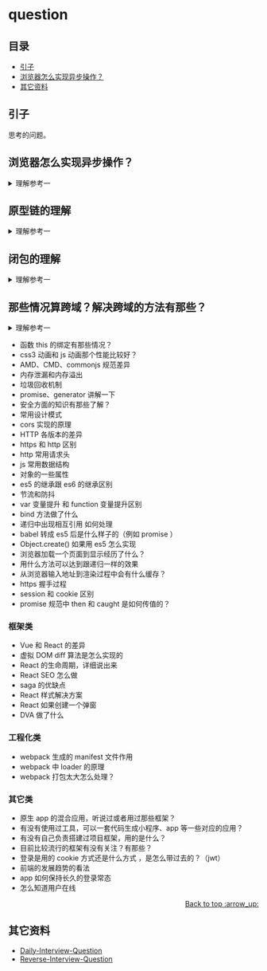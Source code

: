 # question
## <a name="index"></a> 目录
- [引子](#start)
- [浏览器怎么实现异步操作？](#ques1)
- [其它资料](#reference)

## 引子
思考的问题。

## <a name="ques1"></a> 浏览器怎么实现异步操作？

<details>

<summary>理解参考一</summary>

JavaScript 有一个基于**事件循环（event loop）**的并发模型，事件循环负责执行代码，收集和处理事件，并执行子任务。

首先了解一下 JavaScript 在运行的大概是什么样的，参考下图。

![ques-ans1][url-local-ans1]

### Stack
函数调用形成一个由若干帧组成的栈。

### Heap
对象被分配在堆中，堆是一个用来表示一大块（通常是非结构化的）内存区域的计算机术语。

### Queue
一个 JavaScript 运行时包含了一个待处理消息的消息队列。每一个消息都关联着一个用以处理这个消息的回调函数。

在 事件循环 期间的某个时刻，运行时会从最先进入队列的消息开始处理队列中的消息。被处理的消息会被移出队列，并作为输入参数来调用与之关联的函数。函数的处理会一直进行到执行栈再次为空为止，然后事件循环将会处理队列中的下一个消息（如果还有的话）。

### event loop
对照下面这张图：

![ques-ans2][url-local-ans2]

上图中，主线程运行的时候，产生堆（heap）和栈（stack），栈中的代码调用各种外部API，它们在"任务队列"中加入各种事件（click，load，done）。只要栈中的代码执行完毕，主线程就会去读取"任务队列"，依次执行那些事件所对应的回调函数。线上示例见[loupe][url-demo-1] 。


### task、macrotasks
在规范里面见到的有 task、microtask 两个词，晚上也有称 task 为 macrotask。

属于 task 有：setTimeout, setInterval, setImmediate, requestAnimationFrame, I/O, UI rendering
属于 microtask 有: process.nextTick, Promises, queueMicrotask

### Several Runtime
一个 web worker 或者一个跨域的 iframe 都有自己的栈、堆和消息队列。两个不同的运行时只能通过 postMessage 方法进行通信。如果另一个运行时侦听 message 事件，则此方法会向该运行时添加消息。


### 参考资料
- [loupe][url-demo-1]
- https://stackoverflow.com/questions/25915634/difference-between-microtask-and-macrotask-within-an-event-loop-context
- http://www.ruanyifeng.com/blog/2014/10/event-loop.html
- https://developer.mozilla.org/zh-CN/docs/Web/API/HTML_DOM_API/Microtask_guide
- https://dev.to/sagarrth/an-overview-of-event-loop-tasks-and-microtasks-1i31
- https://jakearchibald.com/2015/tasks-microtasks-queues-and-schedules/


</details>

## 原型链的理解

<details>
<summary>理解参考一</summary>

1. 对象实例都有一个内置 __proto__，指向构造函数原型对象（prototype），这原型对象也有一个 __proto__，层层向上直到一个对象的原型对象为 null 。根据定义，null 没有原型，并作为这个原型链中的最后一个环节。
2. 当访问对象中的属性不存在时，就会查找对象内部 __proto__ 关联的对象，这个关联关系就形成了一条原型链。
3. 很常见的例子，就是模仿类，也就是常说的构造函数，用构造函数声明的对象，都是通过原型链相互关联起来，看起来像类一样，但其实有这本质的区别：**类是可以复制多次，就像模具一样，但JavaScript 并没有类似的复制机制** 。 继承示例见 [这里][url-segment-49]
4. prototype 是函数独有的属性，是保存它们所有实例方法的真正所在

</details>

## 闭包的理解

<details>
<summary>理解参考一</summary>

- 闭包其实在 JavaScript 中很常见，它是基于作用域写代码产生的结果。（作用域是一套规则，用于确定在何处以及如何查找变量（标识符））
- 当函数可以记住并访问所在作用域时，就产生了闭包。也就是指有权访问另一个函数作用域中的变量的函数。

例如在向一个方法A传入一个字符串，方法里面使用 setTimeout 来打印这个字符串，setTimeout 中执行的函数就具有涵盖了方法A的闭包。

比较常见利用闭包的例子就是模块，模块主要有2个特征：
1. 调用一个包装函数来创建内部作用域
2. 包装函数返回值至少包含一个对内部函数的引用，

### 参考资料
- https://developer.mozilla.org/zh-CN/docs/Web/JavaScript/Closures

</details>

## 那些情况算跨域？解决跨域的方法有那些？

<details>
<summary>理解参考一</summary>

1. 浏览器的同源策略是一个重要的安全机制，不同源的客户端在没有授权的情况下，不能够访问对方的资源。
2. 同源的定义是访问链接的协议、域名和端口号均相同
3. 同源策略认为域和子域属于不同的域。一级域名相同，只是二级域名不相同，浏览器允许设置 document.domain 来共享资源，例如cookie。服务器也可以在设置Cookie的时候，指定Cookie的所属域名为一级域名，这样二级域名和三级域名不同，不用做任何设置，都可以读取 cookie。


解决跨域的方法：
1. iframe：如果两个窗口一级域名相同，只是二级域名不同，通过设置 document.domain 属性。
2. postMessage(message, targetOrigin, [transfer]) 和对应监听 message 事件，具体见[这里][url-mdn-1]。
3. JSONP，只支持 GET 请求，基本思想是：网页通过添加一个\<script\>元素，向服务器请求JSON数据，这种做法不受同源政策限制；服务器收到请求后，将数据放在一个指定名字的回调函数里传回来。
4. WebSocket 是一种通信协议，使用ws://（非加密）和wss://（加密）作为协议前缀。该协议不实行同源政策，只要服务器支持，就可以通过它进行跨源通信。
5. CORS 是跨源资源分享，在服务器端设置即可，相比 JSONP 有点就是各种类型请求都支持。 具体可见[这里][url-segment-50] 。


</details>


- 函数 this 的绑定有那些情况？
- css3 动画和 js 动画那个性能比较好？
- AMD、CMD、commonjs 规范差异
- 内存泄漏和内存溢出
- 垃圾回收机制
- promise、generator 讲解一下
- 安全方面的知识有那些了解？
- 常用设计模式
- cors 实现的原理
- HTTP 各版本的差异
- https 和 http 区别
- http 常用请求头
- js 常用数据结构
- 对象的一些属性
- es5 的继承跟 es6 的继承区别
- 节流和防抖
- var 变量提升 和 function 变量提升区别
- bind 方法做了什么
- 递归中出现相互引用 如何处理
- babel 转成 es5 后是什么样子的（例如 promise ）
- Object.create() 如果用 es5 怎么实现
- 浏览器加载一个页面到显示经历了什么？
- 用什么方法可以达到跟递归一样的效果
- 从浏览器输入地址到渲染过程中会有什么缓存？
- https 握手过程
- session 和 cookie 区别
- promise 规范中 then 和 caught 是如何传值的？

### 框架类
- Vue 和 React 的差异
- 虚拟 DOM diff 算法是怎么实现的
- React 的生命周期，详细说出来
- React SEO 怎么做
- saga 的优缺点
- React 样式解决方案
- React 如果创建一个弹窗
- DVA 做了什么

### 工程化类
- webpack 生成的 manifest 文件作用
- webpack 中 loader 的原理
- webpack 打包太大怎么处理？

### 其它类
- 原生 app 的混合应用，听说过或者用过那些框架？
- 有没有使用过工具，可以一套代码生成小程序、app 等一些对应的应用？
- 有没有自己负责搭建过项目框架，用的是什么？
- 目前比较流行的框架有没有关注？有那些？
- 登录是用的 cookie 方式还是什么方式 ，是怎么带过去的？（jwt）
- 前端的发展趋势的看法
- app 如何保持长久的登录常态
- 怎么知道用户在线


<div align="right"><a href="#index">Back to top :arrow_up:</a></div>


## <a name="reference"></a> 其它资料
- [Daily-Interview-Question][url-github-interview]
- [Reverse-Interview-Question][url-github-reverse-interview]


[url-base]:https://xxholic.github.io/segment/images

[url-github-interview]:https://github.com/Advanced-Frontend/Daily-Interview-Question
[url-github-reverse-interview]:https://github.com/yifeikong/reverse-interview-zh

[url-demo-1]:http://latentflip.com/loupe/?code=JC5vbignYnV0dG9uJywgJ2NsaWNrJywgZnVuY3Rpb24gb25DbGljaygpIHsKICAgIHNldFRpbWVvdXQoZnVuY3Rpb24gdGltZXIoKSB7CiAgICAgICAgY29uc29sZS5sb2coJ1lvdSBjbGlja2VkIHRoZSBidXR0b24hJyk7ICAgIAogICAgfSwgMjAwMCk7Cn0pOwoKY29uc29sZS5sb2coIkhpISIpOwoKc2V0VGltZW91dChmdW5jdGlvbiB0aW1lb3V0KCkgewogICAgY29uc29sZS5sb2coIkNsaWNrIHRoZSBidXR0b24hIik7Cn0sIDUwMDApOwoKY29uc29sZS5sb2coIldlbGNvbWUgdG8gbG91cGUuIik7!!!PGJ1dHRvbj5DbGljayBtZSE8L2J1dHRvbj4%3D


[url-mdn-1]:https://developer.mozilla.org/zh-CN/docs/Web/API/Window/postMessage
[url-segment-49]:https://github.com/XXHolic/segment/issues/49
[url-segment-50]:https://github.com/XXHolic/segment/issues/50

[url-local-ans1]:../images/question/javascript-runtime.svg
[url-local-ans2]:../images/question/event-loop.png